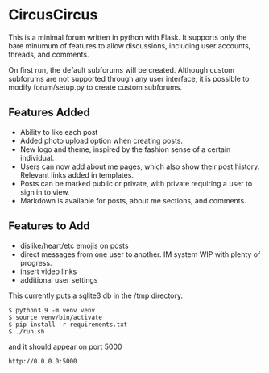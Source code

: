 # CircusCircus
This is a minimal forum written in python with Flask. It supports only the bare minumum of features to allow discussions, including user accounts, threads, and comments.

On first run, the default subforums will be created. Although custom subforums are not supported through any user interface, it is possible to modify forum/setup.py to create custom subforums.

## Features Added

  - Ability to like each post
  - Added photo upload option when creating posts.
  - New logo and theme, inspired by the fashion sense of a certain individual.
  - Users can now add about me pages, which also show their post history. Relevant links added in templates.
  - Posts can be marked public or private, with private requiring a user to sign in to view.
  - Markdown is available for posts, about me sections, and comments.

## Features to Add

- dislike/heart/etc emojis on posts
- direct messages from one user to another. IM system WIP with plenty of progress.
- insert video links
- additional user settings


This currently puts a sqlite3 db in the /tmp directory.

```
$ python3.9 -m venv venv
$ source venv/bin/activate
$ pip install -r requirements.txt
$ ./run.sh
```

and it should appear on port 5000

`http://0.0.0.0:5000`
